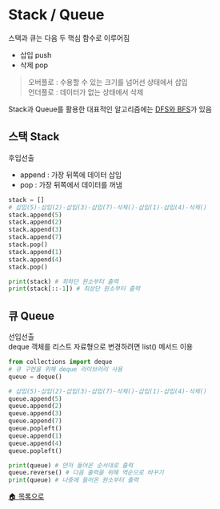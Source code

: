 # Stack / Queue

스택과 큐는 다음 두 핵심 함수로 이루어짐
* 삽입 push
* 삭제 pop
> 오버플로 : 수용할 수 있는 크기를 넘어선 상태에서 삽입  
> 언더플로 : 데이터가 없는 상태에서 삭제  

Stack과 Queue를 활용한 대표적인 알고리즘에는 [DFS와 BFS](https://github.com/SeeunChoi1/ProblemSolving/blob/master/note/DFS_BFS.md)가 있음

## 스택 Stack
후입선출  
* append : 가장 뒤쪽에 데이터 삽입
* pop : 가장 뒤쪽에서 데이터를 꺼냄
```python
stack = []
# 삽입(5)-삽입(2)-삽입(3)-삽입(7)-삭제()-삽입(1)-삽입(4)-삭제()
stack.append(5)
stack.append(2)
stack.append(3)
stack.append(7)
stack.pop()
stack.append(1)
stack.append(4)
stack.pop()

print(stack) # 최하단 원소부터 출력
print(stack[::-1]) # 최상단 원소부터 출력
```

## 큐 Queue
선입선출  
deque 객체를 리스트 자료형으로 변경하려면 list() 메서드 이용
```python
from collections import deque
# 큐 구현을 위해 deque 라이브러리 사용
queue = deque()

# 삽입(5)-삽입(2)-삽입(3)-삽입(7)-삭제()-삽입(1)-삽입(4)-삭제()
queue.append(5)
queue.append(2)
queue.append(3)
queue.append(7)
queue.popleft()
queue.append(1)
queue.append(4)
queue.popleft()

print(queue) # 먼저 들어온 순서대로 출력
queue.reverse() # 다음 출력을 위해 역순으로 바꾸기
print(queue) # 나중에 들어온 원소부터 출력
```

[🏠 목록으로](/README.md)
